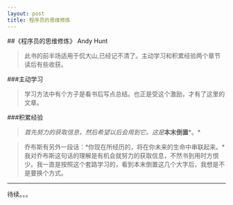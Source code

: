 ```yaml
---
layout: post
title: 程序员的思维修炼
---
```

##《程序员的思维修炼》 
Andy Hunt

>此书的前半场适用于侃大山,已经记不清了。主动学习和积累经验两个章节读后有些收获。

###主动学习
>学习方法中有个方子是看书后写点总结。也正是受这个激励，才有了这里的文章。

###积累经验
>*首先努力的获取信息，然后希望以后会用到它。这是***本末倒置***。*

>乔布斯有另外一段话：*你现在所经历的，将在你未来的生命中串联起来。*我对乔布斯这句话的理解是有机会就努力的获取信息，不然书到用时方恨少。我一直是按照这个套路学习的，看到本末倒置这几个大字后，我想是不是要换个方式。


***
待续。。。


